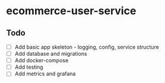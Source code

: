 # ecommerce-user-service

## Todo
- [ ] Add basic app skeleton - logging, config, service structure
- [ ] Add database and migrations
- [ ] Add docker-compose
- [ ] Add testing
- [ ] Add metrics and grafana